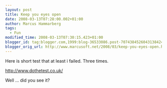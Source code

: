 ```yaml
---
layout: post
title: Keep you eyes open
date: 2008-03-13T07:28:00.002+01:00
author: Marcus Hammarberg
tags:
  - Fun
modified_time: 2008-03-13T07:30:15.423+01:00
blogger_id: tag:blogger.com,1999:blog-36533086.post-7074384526043138424
blogger_orig_url: http://www.marcusoft.net/2008/03/keep-you-eyes-open.html
---
```


Here is
short test that at least i failed. Three times.

<http://www.dothetest.co.uk/>

Well ... did you see it?
